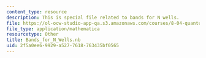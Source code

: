 ```yaml
---
content_type: resource
description: This is special file related to bands for N wells.
file: https://ol-ocw-studio-app-qa.s3.amazonaws.com/courses/8-04-quantum-physics-i-spring-2013/2f5a0ee69929a5277618763435bf0565_Bands_for_N_Wells.nb
file_type: application/mathematica
resourcetype: Other
title: Bands_for_N_Wells.nb
uid: 2f5a0ee6-9929-a527-7618-763435bf0565
---
```

